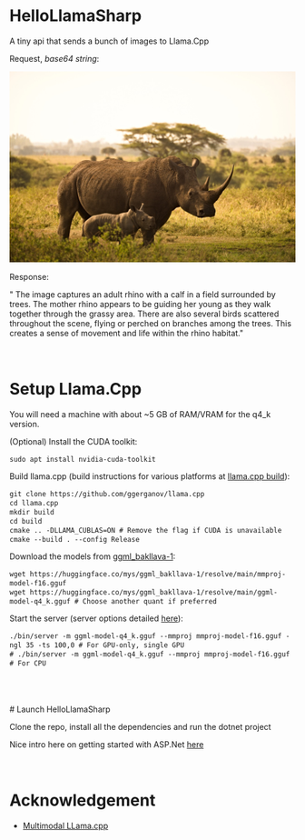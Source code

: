 # HelloLlamaSharp 
A tiny api that sends a bunch of images to Llama.Cpp

Request, _base64 string_: 

![Sample Image](Images/Test.jpeg)

Response: 

" The image captures an adult rhino with a calf in a field surrounded by trees. The mother rhino appears to be guiding her young as they walk together through the grassy area. There are also several birds scattered throughout the scene, flying or perched on branches among the trees. This creates a sense of movement and life within the rhino habitat."
<br>
<br>
<br>
# Setup Llama.Cpp
You will need a machine with about ~5 GB of RAM/VRAM for the q4_k version. 

(Optional) Install the CUDA toolkit:

```
sudo apt install nvidia-cuda-toolkit
```

Build llama.cpp (build instructions for various platforms at [llama.cpp build](https://github.com/ggerganov/llama.cpp#build)):

```
git clone https://github.com/ggerganov/llama.cpp
cd llama.cpp
mkdir build
cd build
cmake .. -DLLAMA_CUBLAS=ON # Remove the flag if CUDA is unavailable
cmake --build . --config Release
```

Download the models from [ggml_bakllava-1](https://huggingface.co/mys/ggml_bakllava-1/tree/main):

```
wget https://huggingface.co/mys/ggml_bakllava-1/resolve/main/mmproj-model-f16.gguf
wget https://huggingface.co/mys/ggml_bakllava-1/resolve/main/ggml-model-q4_k.gguf # Choose another quant if preferred
```

Start the server (server options detailed [here](https://github.com/ggerganov/llama.cpp/blob/master/examples/server/README.md)):

```
./bin/server -m ggml-model-q4_k.gguf --mmproj mmproj-model-f16.gguf -ngl 35 -ts 100,0 # For GPU-only, single GPU
# ./bin/server -m ggml-model-q4_k.gguf --mmproj mmproj-model-f16.gguf # For CPU
```
<br>
<br>
<br>
# Launch HelloLlamaSharp

Clone the repo, install all the dependencies and run the dotnet project

Nice intro here on getting started with ASP.Net [here](https://dotnet.microsoft.com/en-us/learn/aspnet/hello-world-tutorial/intro)
<br>
<br>
<br>

# Acknowledgement 
- [Multimodal LLama.cpp](https://github.com/ggerganov/llama.cpp/issues/3332)

